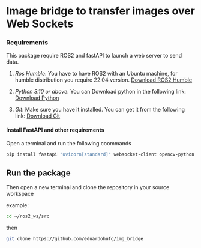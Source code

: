 # Image bridge to transfer images over Web Sockets

### Requirements

This package require ROS2 and fastAPI to launch a web server to send data. 

1. *Ros Humble*: You have to have ROS2 with an Ubuntu machine, for humble distribution you require 22.04 version.
    [Download ROS2 Humble](https://docs.ros.org/en/humble/Installation.html)

2. *Python 3.10 or above*: You can Download python in the following link:
   [Download Python](https://www.python.org/downloads/)

3. *Git*: Make sure you have it installed. You can get it from the following link:
   [Download Git](https://git-scm.com/downloads)

#### Install FastAPI and other requirements

Open a terminal and run the following coommands 

```bash
pip install fastapi "uvicorn[standard]" websocket-client opencv-python numpy
```

## Run the package

Then open a new terminal and clone the repository in your source workspace

example:

```bash
cd ~/ros2_ws/src
```

then

```bash
git clone https://github.com/eduardohufg/img_bridge
```